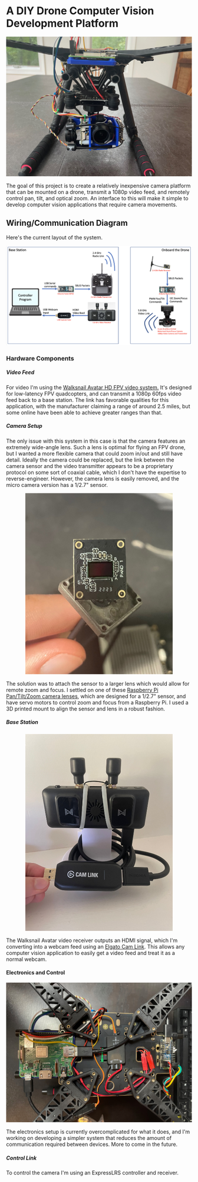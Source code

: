 # A DIY Drone Computer Vision Development Platform

![image](media/front_view.jpeg)

The goal of this project is to create a relatively inexpensive camera platform that can be mounted on a drone, transmit a 1080p video feed, and remotely control pan, tilt, and optical zoom. An interface to this will make it simple to develop computer vision applications that require camera movements.

## Wiring/Communication Diagram

Here's the current layout of the system.

![image](media/diagram.png)

### Hardware Components

##### Video Feed
For video I'm using the [Walksnail Avatar HD FPV video system.](https://www.racedayquads.com/products/walksnail-avatar-vrx-combo-choose-version?variant=40051916701809) It's designed for low-latency FPV quadcopters, and can transmit a 1080p 60fps video feed back to a base station. The link has favorable qualities for this application, with the manufacturer claiming a range of around 2.5 miles, but some online have been able to achieve greater ranges than that.

##### Camera Setup
The only issue with this system in this case is that the camera features an extremely wide-angle lens. Such a lens is optimal for flying an FPV drone, but I wanted a more flexible camera that could zoom in/out and still have detail. Ideally the camera could be replaced, but the link between the camera sensor and the video transmitter appears to be a proprietary protocol on some sort of coaxial cable, which I don't have the expertise to reverse-engineer. However, the camera lens is easily removed, and the micro camera version has a 1/2.7" sensor.
<p align="center">
  <img src="media/sensor.jpeg" width="400"/>
</p>

The solution was to attach the sensor to a larger lens which would allow for remote zoom and focus. I settled on one of these [Raspberry Pi Pan/Tilt/Zoom camera lenses](https://www.uctronics.com/arducam-ptz-pan-tilt-zoom-camera-for-raspberry-pi.html), which are designed for a 1/2.7" sensor, and have servo motors to control zoom and focus from a Raspberry Pi. I used a 3D printed mount to align the sensor and lens in a robust fashion.

##### Base Station
<p align="center">
  <img src="media/base_station.jpeg" width="400"/>
</p>

The Walksnail Avatar video receiver outputs an HDMI signal, which I'm converting into a webcam feed using an [Elgato Cam Link](https://www.elgato.com/us/en/p/cam-link-4k). This allows any computer vision application to easily get a video feed and treat it as a normal webcam.

#### Electronics and Control

![image](media/top_view.jpeg)

The electronics setup is currently overcomplicated for what it does, and I'm working on developing a simpler system that reduces the amount of communication required between devices. More to come in the future.

##### Control Link

To control the camera I'm using an ExpressLRS controller and receiver.
